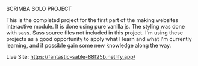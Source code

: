 SCRIMBA SOLO PROJECT

This is the completed project for the first part of the making websites interactive module. It is done using pure vanilla js. The styling was done with sass. Sass source files not included in this project. I'm using these projects as a good opportunity to apply what I learn and what I'm currently learning, and if possible gain some new knowledge along the way.

Live Site: https://fantastic-sable-88f25b.netlify.app/

